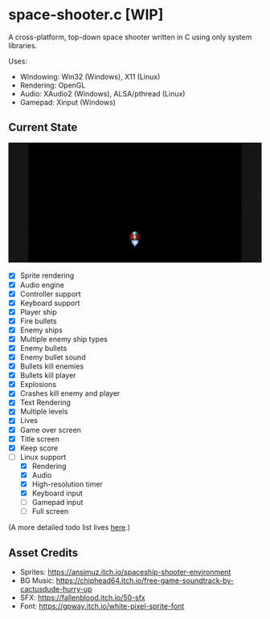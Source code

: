 space-shooter.c [WIP]
=====================
A cross-platform, top-down space shooter written in C using only system libraries.

Uses:
- Windowing: Win32 (Windows), X11 (Linux)
- Rendering: OpenGL
- Audio: XAudio2 (Windows), ALSA/pthread (Linux)
- Gamepad: Xinput (Windows)

Current State
-------------

![gif](./space-shooter.c.gif)

- [x] Sprite rendering
- [x] Audio engine
- [x] Controller support
- [x] Keyboard support
- [x] Player ship
- [x] Fire bullets
- [x] Enemy ships
- [x] Multiple enemy ship types
- [x] Enemy bullets
- [x] Enemy bullet sound
- [x] Bullets kill enemies
- [x] Bullets kill player
- [x] Explosions
- [x] Crashes kill enemy and player
- [x] Text Rendering
- [x] Multiple levels
- [x] Lives
- [x] Game over screen
- [x] Title screen
- [x] Keep score
- [ ] Linux support
    - [x] Rendering
    - [x] Audio
    - [x] High-resolution timer
    - [x] Keyboard input
    - [ ] Gamepad input
    - [ ] Full screen

(A more detailed todo list lives [here](./TODO.md).)

Asset Credits
-------------
- Sprites: https://ansimuz.itch.io/spaceship-shooter-environment
- BG Music: https://chiphead64.itch.io/free-game-soundtrack-by-cactusdude-hurry-up
- SFX: https://fallenblood.itch.io/50-sfx
- Font: https://gpway.itch.io/white-pixel-sprite-font
